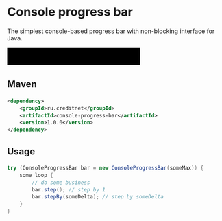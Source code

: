 # Console progress bar

The simplest console-based progress bar with non-blocking interface for Java.

![Animated preview](bar.gif)

## Maven

```xml
<dependency>
    <groupId>ru.creditnet</groupId>
    <artifactId>console-progress-bar</artifactId>
    <version>1.0.0</version>
</dependency>
```

## Usage

```java
try (ConsoleProgressBar bar = new ConsoleProgressBar(someMax)) {
    some loop {
        // do some business
        bar.step(); // step by 1
        bar.stepBy(someDelta); // step by someDelta
    }
}
```

